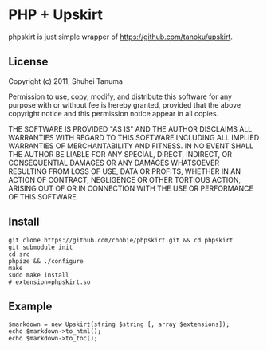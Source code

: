 PHP + Upskirt
===========================

phpskirt is just simple wrapper of <https://github.com/tanoku/upskirt>.

License
-------

Copyright (c) 2011, Shuhei Tanuma

Permission to use, copy, modify, and distribute this software for any
purpose with or without fee is hereby granted, provided that the above
copyright notice and this permission notice appear in all copies.

THE SOFTWARE IS PROVIDED "AS IS" AND THE AUTHOR DISCLAIMS ALL WARRANTIES
WITH REGARD TO THIS SOFTWARE INCLUDING ALL IMPLIED WARRANTIES OF
MERCHANTABILITY AND FITNESS. IN NO EVENT SHALL THE AUTHOR BE LIABLE FOR
ANY SPECIAL, DIRECT, INDIRECT, OR CONSEQUENTIAL DAMAGES OR ANY DAMAGES
WHATSOEVER RESULTING FROM LOSS OF USE, DATA OR PROFITS, WHETHER IN AN
ACTION OF CONTRACT, NEGLIGENCE OR OTHER TORTIOUS ACTION, ARISING OUT OF
OR IN CONNECTION WITH THE USE OR PERFORMANCE OF THIS SOFTWARE.

Install
-------

    git clone https://github.com/chobie/phpskirt.git && cd phpskirt
    git submodule init
    cd src
    phpize && ./configure
    make
    sudo make install
    # extension=phpskirt.so

Example
-------

    $markdown = new Upskirt(string $string [, array $extensions]);
    echo $markdown->to_html();
    echo $markdown->to_toc();